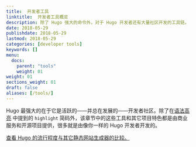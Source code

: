 ```yaml
---
title:  开发者工具
linktitle:  开发者工具概览
description: 除了 Hugo 强大的命令外，对于 Hugo 开发者还有大量社区开发的工具链。
date: 2018-05-29
publishdate: 2018-05-29
lastmod: 2018-05-29
categories: [developer tools]
keywords: []
menu:
  docs:
    parent: "tools"
    weight: 01
weight: 01
sections_weight: 01
draft: false
aliases: [/tools/]
---
```


Hugo 最强大的在于它是活跃的——并总在发展的——开发者社区。除了在[语法高亮][syntax] 中提到的 `highlight` 简码外，该章节中的这些工具和其它项目特色都是由商业服务和开源项目提供，很多就是由像你一样的 Hugo 开发者开发的。

[查看 Hugo 的流行程度与其它静态网站生成器的比较。][staticgen]

[staticgen]: https://staticgen.com
[syntax]: /tools/syntax-highlighting/
